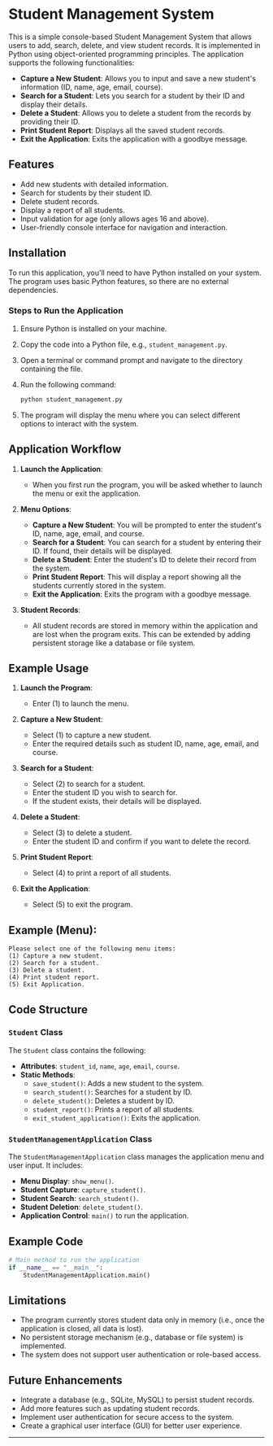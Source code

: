 # Student Management System

This is a simple console-based Student Management System that allows users to add, search, delete, and view student records. It is implemented in Python using object-oriented programming principles. The application supports the following functionalities:

- **Capture a New Student**: Allows you to input and save a new student's information (ID, name, age, email, course).
- **Search for a Student**: Lets you search for a student by their ID and display their details.
- **Delete a Student**: Allows you to delete a student from the records by providing their ID.
- **Print Student Report**: Displays all the saved student records.
- **Exit the Application**: Exits the application with a goodbye message.

## Features

- Add new students with detailed information.
- Search for students by their student ID.
- Delete student records.
- Display a report of all students.
- Input validation for age (only allows ages 16 and above).
- User-friendly console interface for navigation and interaction.

## Installation

To run this application, you'll need to have Python installed on your system. The program uses basic Python features, so there are no external dependencies.

### Steps to Run the Application

1. Ensure Python is installed on your machine.
2. Copy the code into a Python file, e.g., `student_management.py`.
3. Open a terminal or command prompt and navigate to the directory containing the file.
4. Run the following command:

   ```bash
   python student_management.py
   ```

5. The program will display the menu where you can select different options to interact with the system.

## Application Workflow

1. **Launch the Application**: 
   - When you first run the program, you will be asked whether to launch the menu or exit the application.
   
2. **Menu Options**:
   - **Capture a New Student**: You will be prompted to enter the student's ID, name, age, email, and course.
   - **Search for a Student**: You can search for a student by entering their ID. If found, their details will be displayed.
   - **Delete a Student**: Enter the student's ID to delete their record from the system.
   - **Print Student Report**: This will display a report showing all the students currently stored in the system.
   - **Exit the Application**: Exits the program with a goodbye message.

3. **Student Records**: 
   - All student records are stored in memory within the application and are lost when the program exits. This can be extended by adding persistent storage like a database or file system.

## Example Usage

1. **Launch the Program**:
   - Enter (1) to launch the menu.

2. **Capture a New Student**:
   - Select (1) to capture a new student.
   - Enter the required details such as student ID, name, age, email, and course.

3. **Search for a Student**:
   - Select (2) to search for a student.
   - Enter the student ID you wish to search for.
   - If the student exists, their details will be displayed.

4. **Delete a Student**:
   - Select (3) to delete a student.
   - Enter the student ID and confirm if you want to delete the record.

5. **Print Student Report**:
   - Select (4) to print a report of all students.
   
6. **Exit the Application**:
   - Select (5) to exit the program.

## Example (Menu):
```text
Please select one of the following menu items:
(1) Capture a new student.
(2) Search for a student.
(3) Delete a student.
(4) Print student report.
(5) Exit Application.
```

## Code Structure

### `Student` Class
The `Student` class contains the following:
- **Attributes**: `student_id`, `name`, `age`, `email`, `course`.
- **Static Methods**:
  - `save_student()`: Adds a new student to the system.
  - `search_student()`: Searches for a student by ID.
  - `delete_student()`: Deletes a student by ID.
  - `student_report()`: Prints a report of all students.
  - `exit_student_application()`: Exits the application.

### `StudentManagementApplication` Class
The `StudentManagementApplication` class manages the application menu and user input. It includes:
- **Menu Display**: `show_menu()`.
- **Student Capture**: `capture_student()`.
- **Student Search**: `search_student()`.
- **Student Deletion**: `delete_student()`.
- **Application Control**: `main()` to run the application.

## Example Code

```python
# Main method to run the application
if __name__ == "__main__":
    StudentManagementApplication.main()
```

## Limitations

- The program currently stores student data only in memory (i.e., once the application is closed, all data is lost).
- No persistent storage mechanism (e.g., database or file system) is implemented.
- The system does not support user authentication or role-based access.

## Future Enhancements

- Integrate a database (e.g., SQLite, MySQL) to persist student records.
- Add more features such as updating student records.
- Implement user authentication for secure access to the system.
- Create a graphical user interface (GUI) for better user experience.

---
